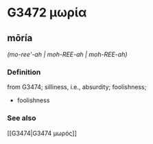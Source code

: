 # G3472 μωρία

## mōría

_(mo-ree'-ah | moh-REE-ah | moh-REE-ah)_

### Definition

from G3474; silliness, i.e., absurdity; foolishness; 

- foolishness

### See also

[[G3474|G3474 μωρός]]
